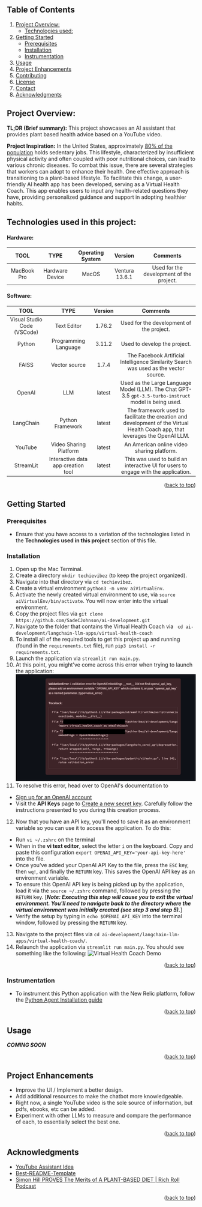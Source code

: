 <a name="readme-top"></a>


<!-- TABLE OF CONTENTS -->
## Table of Contents
  <ol>
    <li>
      <a href="#about-the-project">Project Overview:</a>
      <ul>
        <li><a href="#built-with">Technologies used:</a></li>
      </ul>
    </li>
    <li>
      <a href="#getting-started">Getting Started</a>
      <ul>
        <li><a href="#prerequisites">Prerequisites</a></li>
        <li><a href="#installation">Installation</a></li>  
        <li><a href="#instrumentation">Instrumentation</a></li>  
      </ul>
    </li>
    <li><a href="#usage">Usage</a></li>
    <li><a href="#roadmap">Project Enhancements</a></li>
    <li><a href="#contributing">Contributing</a></li>
    <li><a href="#license">License</a></li>
    <li><a href="#contact">Contact</a></li>
    <li><a href="#acknowledgments">Acknowledgments</a></li>
  </ol>

<!-- ABOUT THE PROJECT -->
## Project Overview:

**TL;DR (Brief summary):** This project showcases an AI assistant that provides plant based health advice based on a YouTube video.



**Project Inspiration:** In the United States, approximately [80% of the population](https://thedesireddesk.com/what-percentage-of-americans-work-desk-jobs/) holds sedentary jobs. This lifestyle, characterized by insufficient physical activity and often coupled with poor nutritional choices, can lead to various chronic diseases. To combat this issue, there are several strategies that workers can adopt to enhance their health. One effective approach is transitioning to a plant-based lifestyle. To facilitate this change, a user-friendly AI health app has been developed, serving as a Virtual Health Coach. This app enables users to input any health-related questions they have, providing personalized guidance and support in adopting healthier habits.


## Technologies used in this project:

#### **Hardware:** 
| **TOOL**       | **TYPE**| **Operating System**| **Version**| **Comments**
| :----------------: | :------: |  :------: | :----: |  :----: | 
| MacBook Pro         |   Hardware Device | MacOS | Ventura 13.6.1 | Used for the development of the project.

#### **Software:**
| **TOOL**       | **TYPE**| **Version**| **Comments**
| :----------------: | :------: | :----: |  :----: | 
| Visual Studio Code (VSCode)         |   Text Editor  | 1.76.2 | Used for the development of the project.
| Python         |   Programming Language   | 3.11.2 | Used to develop the project.
| FAISS       |  Vector source | 1.7.4 | The Facebook Artificial Intelligence Similarity Search was used as the vector source.
| OpenAI         |   LLM   | latest | Used as the Large Language Model (LLM). The Chat GPT-3.5 `gpt-3.5-turbo-instruct` model is being used. 
| LangChain       |  Python Framework  | latest | The framework used to facilitate the creation and development of the Virtual Health Coach app, that leverages the OpenAI LLM.
| YouTube       |  Video Sharing Platform  | latest | An American online video sharing platform.
| StreamLit       | Interactive data app creation tool | latest | This was used to build an interactive UI for users to engage with the application.









<p align="right">(<a href="#readme-top">back to top</a>)</p>


<!-- GETTING STARTED -->
## Getting Started

### Prerequisites
- Ensure that you have access to a variation of the technologies listed in the **Technologies used in this project** section of this file.

### Installation
1. Open up the Mac Terminal.
2. Create a directory `mkdir techievibez` (to keep the project organized).
3. Navigate into that directory via `cd techievibez`.
4. Create a virtual environment `python3 -m venv aiVirtualEnv`.
5. Activate the newly created virtual environment to use, via `source aiVirtualEnv/bin/activate`. You will now enter into the virtual environment.
6. Copy the project files via `git clone https://github.com/SadeCJohnson/ai-development.git`
7. Navigate to the folder that contains the Virtual Health Coach via ` cd ai-development/langchain-llm-apps/virtual-health-coach`
8. To install all of the required tools to get this project up and running (found in the `requirements.txt` file), run `pip3 install -r requirements.txt`.
9. Launch the application via `streamlit run main.py`.
10. At this point, you might've come across this error when trying to launch the application:
![Open AI Key Required](/langchain-llm-apps/virtual-health-coach/supporting-images/OPENAI-Key-Required.png)
11. To resolve this error, head over to OpenAI's documentation to 
  * [Sign up for an OpenAI account](https://platform.openai.com/signup)
  * Visit the **API Keys** page to [Create a new secret key](https://platform.openai.com/account/api-keys). Carefully follow the instructions presented to you during this creation process.
12. Now that you have an API key, you'll need to save it as an environment variable so you can use it to access the application. To do this:
  * Run `vi ~/.zshrc` on the terminal
  * When in the **vi text editor**, select the letter `i` on the keyboard. Copy and paste this configuration `export OPENAI_API_KEY='your-api-key-here'` into the file.
  * Once you've added your OpenAI API Key to the file, press the `ESC` key, then `wq!`, and finally the `RETURN` key. This saves the OpenAI API key as an environment variable.
  * To ensure this OpenAI API key is being picked up by the application, load it via the `source ~/.zshrc` command, followed by pressing the `RETURN` key. [***Note: Executing this step will cause you to exit the virtual environment. You'll need to navigate back to the directory where the virtual environment was initially created  (see step 3 and step 5).***]
  * Verify the setup by typing in `echo $OPENAI_API_KEY` into the terminal window, followed by pressing the `RETURN` key. 
13. Navigate to the project files via `cd ai-development/langchain-llm-apps/virtual-health-coach/`.
14. Relaunch the application via `streamlit run main.py`. You should see something like the following:
![Virtual Health Coach Demo](/langchain-llm-apps/virtual-health-coach/supporting-images/VirtualHealthCoachDemo.gif)

<p align="right">(<a href="#readme-top">back to top</a>)</p>

### Instrumentation
* To instrument this Python application with the New Relic platform, follow the [Python Agent Installation guide](https://newrelic.com/instant-observability/python) 
<p align="right">(<a href="#readme-top">back to top</a>)</p>


<!-- USAGE EXAMPLES -->
## Usage
***COMING SOON***
<p align="right">(<a href="#readme-top">back to top</a>)</p>


<!-- Project Enhancements -->
## Project Enhancements
 * Improve the UI / Implement a better design.
 * Add additional resources to make the chatbot more knowledgeable.
  * Right now, a single YouTube video is the sole source of information, but pdfs, ebooks, etc can be added.
 * Experiment with other LLMs to measure and compare the performance of each, to essentially select the best one. 
<p align="right">(<a href="#readme-top">back to top</a>)</p>








<!-- ACKNOWLEDGMENTS -->
## Acknowledgments

* [YouTube Assistant Idea](https://github.com/rishabkumar7/youtube-assistant-langchain?tab=readme-ov-file)
* [Best-README-Template](https://github.com/othneildrew/Best-README-Template/tree/master)
* [Simon Hill PROVES The Merits of A PLANT-BASED DIET | Rich Roll Podcast](https://www.youtube.com/watch?v=a3PjNwXd09M)
<p align="right">(<a href="#readme-top">back to top</a>)</p>

